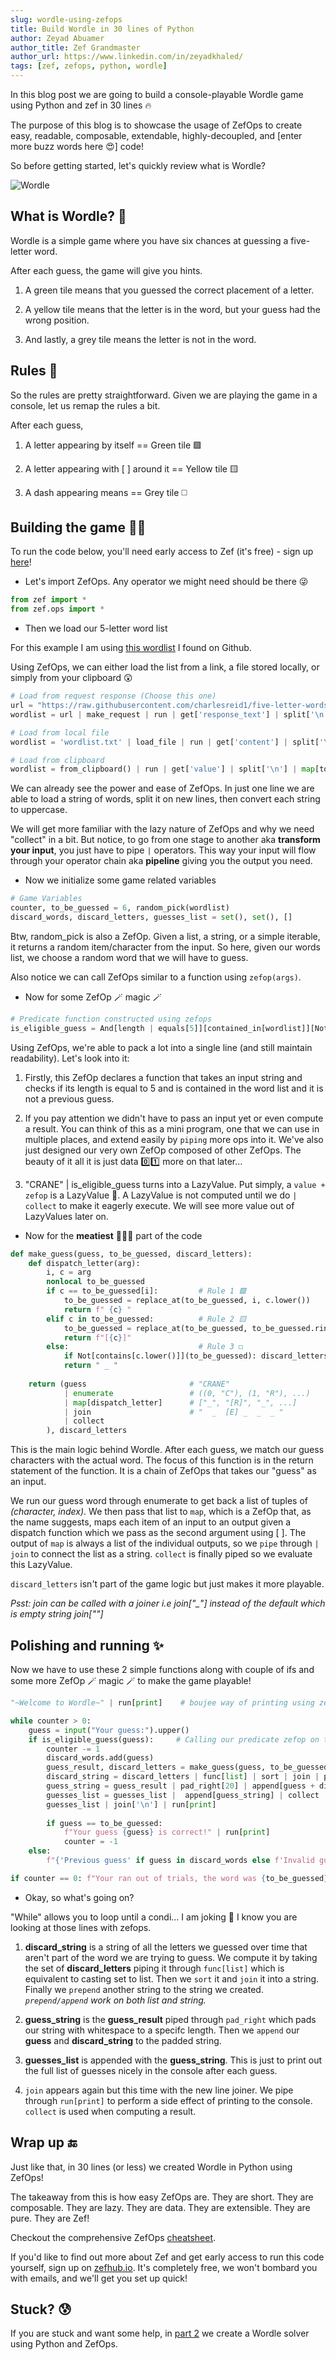 ```yaml
---
slug: wordle-using-zefops
title: Build Wordle in 30 lines of Python
author: Zeyad Abuamer
author_title: Zef Grandmaster
author_url: https://www.linkedin.com/in/zeyadkhaled/
tags: [zef, zefops, python, wordle]
---
```


In this blog post we are going to build a console-playable Wordle game using Python and zef in 30 lines 🔥

The purpose of this blog is to showcase the usage of ZefOps to create easy, readable, composable, extendable, highly-decoupled, and [enter more buzz words here 😍] code! 

So before getting started, let's quickly review what is Wordle?

![Wordle](wordle.png "Wordle")

## What is Wordle? 🤔

Wordle is a simple game where you have six chances at guessing a five-letter word.

After each guess, the game will give you hints.

1. A green tile means that you guessed the correct placement of a letter.

2. A yellow tile means that the letter is in the word, but your guess had the wrong position.

3. And lastly, a grey tile means the letter is not in the word. 


## Rules 🔢

So the rules are pretty straightforward. Given we are playing the game in a console, let us remap the rules a bit.

After each guess,

1. A letter appearing by itself == Green tile 🟩

2. A letter appearing with [ ] around it == Yellow tile 🟨

3. A dash appearing means == Grey tile ◻️


## Building the game 👷🏻

To run the code below, you'll need early access to Zef (it's free) - sign up [here](https://zefhub.io)!

- Let's import ZefOps. Any operator we might need should be there 😜

```python
from zef import * 
from zef.ops import * 
```

- Then we load our 5-letter word list

For this example I am using [this wordlist](https://github.com/charlesreid1/five-letter-words/blob/master/sgb-words.txt) I found on Github.

Using ZefOps, we can either load the list from a link, a file stored locally, or simply from your clipboard 😲

```python
# Load from request response (Choose this one)
url = "https://raw.githubusercontent.com/charlesreid1/five-letter-words/master/sgb-words.txt"
wordlist = url | make_request | run | get['response_text'] | split['\n'] | map[to_upper_case] | collect

# Load from local file
wordlist = 'wordlist.txt' | load_file | run | get['content'] | split['\n'] | map[to_upper_case] | collect

# Load from clipboard
wordlist = from_clipboard() | run | get['value'] | split['\n'] | map[to_upper_case] | collect
```

We can already see the power and ease of ZefOps. In just one line we are able to load a string of words, split it on new lines,
then convert each string to uppercase. 

We will get more familiar with the lazy nature of ZefOps and why we need "collect" in a bit. But notice, to go from one stage to another aka **transform your input**, you just have to pipe `|` operators. This way your input will flow through your operator chain aka **pipeline** giving you the output you need.




- Now we initialize some game related variables
```python
# Game Variables
counter, to_be_guessed = 6, random_pick(wordlist)
discard_words, discard_letters, guesses_list = set(), set(), []
```

Btw, random_pick is also a ZefOp. Given a list, a string, or a simple iterable, it returns a random item/character from the input. So here, given our words list, we choose a random word that we will have to guess. 

Also notice we can call ZefOps similar to a function using `zefop(args)`.






- Now for some ZefOp 🪄 magic 🪄

```python
# Predicate function constructed using zefops
is_eligible_guess = And[length | equals[5]][contained_in[wordlist]][Not[contained_in[discard_words]]]
```
Using ZefOps, we're able to pack a lot into a single line (and still maintain readability). Let's look into it:

1. Firstly, this ZefOp declares a function that takes an input string and checks if its length is equal to 5 and is contained in the word list and it is not a previous guess.

2. If you pay attention we didn't have to pass an input yet or even compute a result. You can think of this as a mini program, one that we can use in multiple places, and extend easily by `piping` more ops into it. We've also just designed our very own ZefOp composed of other ZefOps. The beauty of it all it is just data 0️⃣1️⃣ more on that later...

3. "CRANE" | is_eligible_guess turns into a LazyValue. Put simply, a `value + zefop` is a LazyValue 🥱. A LazyValue is not computed until we do `| collect` to make it eagerly execute. We will see more value out of LazyValues later on.




- Now for the **meatiest** 🥩🥩🥩 part of the code

```python
def make_guess(guess, to_be_guessed, discard_letters):
    def dispatch_letter(arg):
        i, c = arg
        nonlocal to_be_guessed
        if c == to_be_guessed[i]:         # Rule 1 🟩
            to_be_guessed = replace_at(to_be_guessed, i, c.lower()) 
            return f" {c} "
        elif c in to_be_guessed:          # Rule 2 🟨
            to_be_guessed = replace_at(to_be_guessed, to_be_guessed.rindex(c), c.lower())
            return f"[{c}]"
        else:                             # Rule 3 ◻️
            if Not[contains[c.lower()]](to_be_guessed): discard_letters.add(c)
            return " _ "
    
    return (guess                       # "CRANE"
            | enumerate                 # ((0, "C"), (1, "R"), ...)
            | map[dispatch_letter]      # ["_", "[R]", "_", ...]
            | join                      # "  _  [E] _  _  _ "
            | collect 
        ), discard_letters
```

This is the main logic behind Wordle. After each guess, we match our guess characters with the actual word.
The focus of this function is in the return statement of the function. It is a chain of ZefOps that takes our "guess" as an input.

We run our guess word through enumerate to get back a list of tuples of *(character, index)*. We then pass that list to `map`, which is a ZefOp that, as the name suggests, maps each item of an input to an output given a dispatch function which we pass as the second argument using [ ]. The output of `map` is always a list of the individual outputs, so we `pipe` through `| join` to connect the list as a string. 
`collect` is finally piped so we evaluate this LazyValue.

`discard_letters` isn't part of the game logic but just makes it more playable. 

*Psst: join can be called with a joiner i.e join["_"] instead of the default which is empty string join[""]*





## Polishing and running ✨

Now we have to use these 2 simple functions along with couple of ifs and some more ZefOp 🪄 magic 🪄 to make the game playable!

```python
"~Welcome to Wordle~" | run[print]    # boujee way of printing using zefops

while counter > 0:
    guess = input("Your guess:").upper()
    if is_eligible_guess(guess):     # Calling our predicate zefop on the guess
        counter -= 1
        discard_words.add(guess)
        guess_result, discard_letters = make_guess(guess, to_be_guessed, discard_letters)
        discard_string = discard_letters | func[list] | sort | join | prepend ['     [Not in word]: '] | collect
        guess_string = guess_result | pad_right[20] | append[guess + discard_string] | collect
        guesses_list = guesses_list |  append[guess_string] | collect
        guesses_list | join['\n'] | run[print] 
 
        if guess == to_be_guessed: 
            f"Your guess {guess} is correct!" | run[print]
            counter = -1
    else:
        f"{'Previous guess' if guess in discard_words else f'Invalid guess {guess}'}! Try again." | run[print]

if counter == 0: f"Your ran out of trials, the word was {to_be_guessed}" | run[print]
```

- Okay, so what's going on?

"While" allows you to loop until a condi... I am joking 🤡  I know you are looking at those lines with zefops.

1. **discard_string** is a string of all the letters we guessed over time that aren't part of the word we are trying to guess.
We compute it by taking the set of **discard_letters** piping it through `func[list]` which is equivalent to casting set to list. Then we `sort` it and `join` it into a string. Finally we `prepend` another string to the string we created.
*`prepend/append` work on both list and string.*

2. **guess_string** is the **guess_result** piped through `pad_right` which pads our string with whitespace to a specifc length. Then we `append` our **guess** and **discard_string** to the padded string.

3. **guesses_list** is appended with the **guess_string**. This is just to print out the full list of guesses nicely in the console after each guess.

4. `join` appears again but this time with the new line joiner. We pipe through `run[print]` to perform a side effect of printing to the console. `collect` is used when computing a result.


## Wrap up 🔚

Just like that, in 30 lines (or less) we created Wordle in Python using ZefOps!

The takeaway from this is how easy ZefOps are. They are short. They are composable. They are lazy. They are data. They are extensible. They are pure. They are Zef!

Checkout the comprehensive ZefOps [cheatsheet](/reference/cheatsheet-comprehensive).

If you'd like to find out more about Zef and get early access to run this code yourself, sign up on [zefhub.io](https://zefhub.io). It's completely free, we won't bombard you with emails, and we'll get you set up quick!

## Stuck? 😰

If you are stuck and want some help, in [part 2](/blog/wordle-solver-one-line) we create a Wordle solver using Python and ZefOps.
